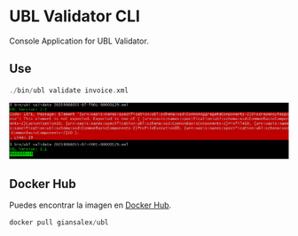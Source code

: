 # UBL Validator CLI

Console Application for UBL Validator.

## Use

```php
./bin/ubl validate invoice.xml
```

![Output result](doc/output.png)

## Docker Hub

Puedes encontrar la imagen en [Docker Hub](https://hub.docker.com/r/giansalex/ubl/).
```php
docker pull giansalex/ubl
```